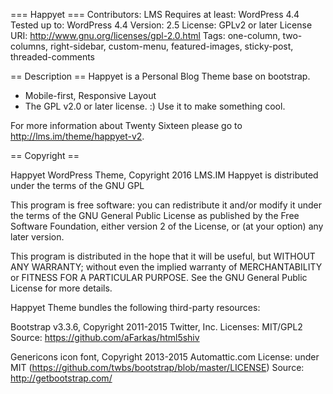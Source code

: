 === Happyet ===
Contributors: LMS
Requires at least: WordPress 4.4
Tested up to: WordPress 4.4
Version: 2.5
License: GPLv2 or later
License URI: http://www.gnu.org/licenses/gpl-2.0.html
Tags: one-column, two-columns, right-sidebar, custom-menu, featured-images, sticky-post, threaded-comments

== Description ==
Happyet is a Personal Blog Theme base on bootstrap.

* Mobile-first, Responsive Layout
* The GPL v2.0 or later license. :) Use it to make something cool.

For more information about Twenty Sixteen please go to http://lms.im/theme/happyet-v2.

== Copyright ==

Happyet WordPress Theme, Copyright 2016 LMS.IM
Happyet is distributed under the terms of the GNU GPL

This program is free software: you can redistribute it and/or modify
it under the terms of the GNU General Public License as published by
the Free Software Foundation, either version 2 of the License, or
(at your option) any later version.

This program is distributed in the hope that it will be useful,
but WITHOUT ANY WARRANTY; without even the implied warranty of
MERCHANTABILITY or FITNESS FOR A PARTICULAR PURPOSE. See the
GNU General Public License for more details.

Happyet Theme bundles the following third-party resources:

Bootstrap v3.3.6, Copyright 2011-2015 Twitter, Inc.
Licenses: MIT/GPL2
Source: https://github.com/aFarkas/html5shiv

Genericons icon font, Copyright 2013-2015 Automattic.com
License: under MIT (https://github.com/twbs/bootstrap/blob/master/LICENSE)
Source: http://getbootstrap.com/
